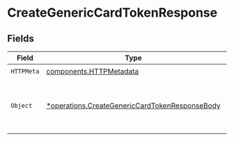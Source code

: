 # CreateGenericCardTokenResponse


## Fields

| Field                                                                                                           | Type                                                                                                            | Required                                                                                                        | Description                                                                                                     |
| --------------------------------------------------------------------------------------------------------------- | --------------------------------------------------------------------------------------------------------------- | --------------------------------------------------------------------------------------------------------------- | --------------------------------------------------------------------------------------------------------------- |
| `HTTPMeta`                                                                                                      | [components.HTTPMetadata](../../models/components/httpmetadata.md)                                              | :heavy_check_mark:                                                                                              | N/A                                                                                                             |
| `Object`                                                                                                        | [*operations.CreateGenericCardTokenResponseBody](../../models/operations/creategenericcardtokenresponsebody.md) | :heavy_minus_sign:                                                                                              | Returns an opaque string representing the card details.<br/>                                                    |